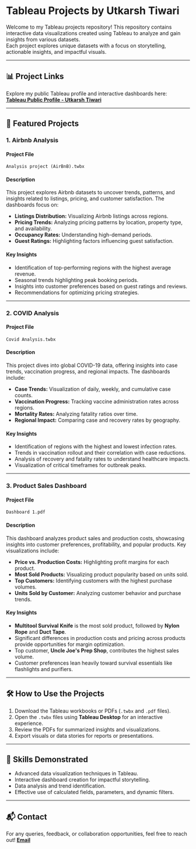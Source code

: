 # Tableau Projects by Utkarsh Tiwari

Welcome to my Tableau projects repository! This repository contains interactive data visualizations created using Tableau to analyze and gain insights from various datasets.  
Each project explores unique datasets with a focus on storytelling, actionable insights, and impactful visuals.

---

## 📊 Project Links

Explore my public Tableau profile and interactive dashboards here:  
[**Tableau Public Profile - Utkarsh Tiwari**](https://public.tableau.com/app/profile/utkarsh.tiwari6965/vizzes)

---

## 🌟 Featured Projects

### 1. **Airbnb Analysis**

#### Project File
`Analysis project (AirBnB).twbx`

#### Description
This project explores Airbnb datasets to uncover trends, patterns, and insights related to listings, pricing, and customer satisfaction. The dashboards focus on:  
- **Listings Distribution:** Visualizing Airbnb listings across regions.  
- **Pricing Trends:** Analyzing pricing patterns by location, property type, and availability.  
- **Occupancy Rates:** Understanding high-demand periods.  
- **Guest Ratings:** Highlighting factors influencing guest satisfaction.

#### Key Insights
- Identification of top-performing regions with the highest average revenue.  
- Seasonal trends highlighting peak booking periods.  
- Insights into customer preferences based on guest ratings and reviews.  
- Recommendations for optimizing pricing strategies.

---

### 2. **COVID Analysis**

#### Project File
`Covid Analysis.twbx`

#### Description
This project dives into global COVID-19 data, offering insights into case trends, vaccination progress, and regional impacts. The dashboards include:  
- **Case Trends:** Visualization of daily, weekly, and cumulative case counts.  
- **Vaccination Progress:** Tracking vaccine administration rates across regions.  
- **Mortality Rates:** Analyzing fatality ratios over time.  
- **Regional Impact:** Comparing case and recovery rates by geography.

#### Key Insights
- Identification of regions with the highest and lowest infection rates.  
- Trends in vaccination rollout and their correlation with case reductions.  
- Analysis of recovery and fatality rates to understand healthcare impacts.  
- Visualization of critical timeframes for outbreak peaks.

---

### 3. **Product Sales Dashboard**

#### Project File
`Dashboard 1.pdf`

#### Description
This dashboard analyzes product sales and production costs, showcasing insights into customer preferences, profitability, and popular products. Key visualizations include:  
- **Price vs. Production Costs:** Highlighting profit margins for each product.  
- **Most Sold Products:** Visualizing product popularity based on units sold.  
- **Top Customers:** Identifying customers with the highest purchase volumes.  
- **Units Sold by Customer:** Analyzing customer behavior and purchase trends.

#### Key Insights
- **Multitool Survival Knife** is the most sold product, followed by **Nylon Rope** and **Duct Tape**.  
- Significant differences in production costs and pricing across products provide opportunities for margin optimization.  
- Top customer, **Uncle Joe's Prep Shop**, contributes the highest sales volume.  
- Customer preferences lean heavily toward survival essentials like flashlights and purifiers.

---

## 🛠 How to Use the Projects
1. Download the Tableau workbooks or PDFs (`.twbx` and `.pdf` files).  
2. Open the `.twbx` files using **Tableau Desktop** for an interactive experience.  
3. Review the PDFs for summarized insights and visualizations.  
4. Export visuals or data stories for reports or presentations.  

---

## 🧠 Skills Demonstrated
- Advanced data visualization techniques in Tableau.  
- Interactive dashboard creation for impactful storytelling.  
- Data analysis and trend identification.  
- Effective use of calculated fields, parameters, and dynamic filters.  

---

## 📬 Contact
For any queries, feedback, or collaboration opportunities, feel free to reach out!
[**Email**](utkarsh20092001@gmail.com)

